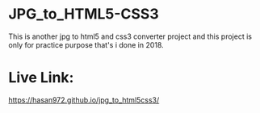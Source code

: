# JPG_to_HTML5-CSS3
This is another jpg to html5 and css3 converter project and this project is only for practice purpose that's i done in 2018.
# Live Link:
 https://hasan972.github.io/jpg_to_html5css3/
